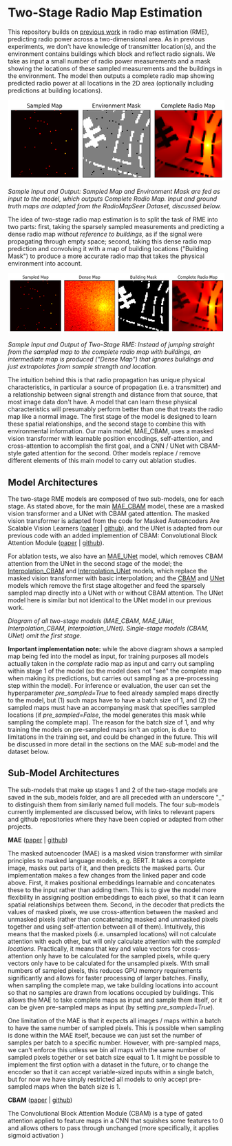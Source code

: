 # Two-Stage Radio Map Estimation

This repository builds on [previous work](https://github.com/GeoAICenter/radio-map-estimation-pimrc2023) in radio map estimation (RME), predicting radio power across a two-dimensional area. As in previous experiments, we don't have knowledge of transmitter location(s), and the environment contains buildings which block and reflect radio signals. We take as input a small number of radio power measurements and a mask showing the locations of these sampled measurements and the buildings in the environment. The model then outputs a complete radio map showing predicted radio power at all locations in the 2D area (optionally including predictions at building locations).

![Image](images/example_input_output.png)

*Sample Input and Output: Sampled Map and Environment Mask are fed as input to the model, which outputs Complete Radio Map. Input and ground truth maps are adapted from the RadioMapSeer Dataset, discussed below.*

The idea of two-stage radio map estimation is to split the task of RME into two parts: first, taking the sparsely sampled measurements and predicting a dense radio map *without reference to buildings*, as if the signal were propagating through empty space; second, taking this dense radio map prediction and convolving it with a map of building locations ("Building Mask") to produce a more accurate radio map that takes the physical environment into account.

![Image](images/example_input_output_2.png)

*Sample Input and Output of Two-Stage RME: Instead of jumping straight from the sampled map to the complete radio map with buildings, an intermediate map is produced ("Dense Map") that ignores buildings and just extrapolates from sample strength and location.*

The intuition behind this is that radio propagation has unique physical characteristics, in particular a source of propagation (i.e. a transmitter) and a relationship between signal strength and distance from that source, that most image data don't have. A model that can learn these physical characteristics will presumably perform better than one that treats the radio map like a normal image. The first stage of the model is designed to learn these spatial relationships, and the second stage to combine this with environmental information. Our main model, MAE_CBAM, uses a masked vision transformer with learnable position encodings, self-attention, and cross-attention to accomplish the first goal, and a CNN / UNet with CBAM-style gated attention for the second. Other models replace / remove different elements of this main model to carry out ablation studies.

## Model Architectures

The two-stage RME models are composed of two sub-models, one for each stage. As stated above, for the main [MAE_CBAM](models/mae_cbam.py) model, these are a masked vision transformer and a UNet with CBAM gated attention. The masked vision transformer is adapted from the code for Masked Autoencoders Are Scalable Vision Learners ([paper](https://arxiv.org/abs/2111.06377) | [github](https://github.com/facebookresearch/mae)), and the UNet is adapted from our previous code with an added implemention of CBAM: Convolutional Block Attention Module ([paper](https://arxiv.org/abs/1807.06521) | [github](https://github.com/xmu-xiaoma666/External-Attention-pytorch/blob/master/README_EN.md#6-cbam-attention-usage)).

For ablation tests, we also have an [MAE_UNet](models/mae_unet.py) model, which removes CBAM attention from the UNet in the second stage of the model; the [Interpolation_CBAM](models/interpolation_cbam.py) and [Interpolation_UNet](models/interpolation_unet.py) models, which replace the masked vision transformer with basic interpolation; and the [CBAM](models/cbam.py) and [UNet](models/unet.py) models which remove the first stage altogether and feed the sparsely sampled map directly into a UNet with or without CBAM attention. The UNet model here is similar but not identical to the UNet model in our previous work.

*Diagram of all two-stage models (MAE_CBAM, MAE_UNet, Interpolation_CBAM, Interpolation_UNet). Single-stage models (CBAM, UNet) omit the first stage.*

**Important implementation note:** while the above diagram shows a sampled map being fed into the model as input, for training purposes all models actually taken in the *complete* radio map as input and carry out sampling within stage 1 of the model (so the model does not "see" the complete map when making its predictions, but carries out sampling as a pre-processing step within the model). For inference or evaluation, the user can set the hyperparameter *pre_sampled=True* to feed already sampled maps directly to the model, but (1) such maps have to have a batch size of 1, and (2) the sampled maps must have an accompanying mask that specifies sampled locations (if *pre_sampled=False*, the model generates this mask while sampling the complete map). The reason for the batch size of 1, and why training the models on pre-sampled maps isn't an option, is due to limitations in the training set, and could be changed in the future. This will be discussed in more detail in the sections on the MAE sub-model and the dataset below.

## Sub-Model Architectures

The sub-models that make up stages 1 and 2 of the two-stage models are saved in the sub_models folder, and are all preceded with an underscore "_" to distinguish them from similarly named full models. The four sub-models currently implemented are discussed below, with links to relevant papers and github repositories where they have been copied or adapted from other projects.

**MAE** ([paper](https://arxiv.org/abs/2111.06377) | [github](https://github.com/facebookresearch/mae))

The masked autoencoder (MAE) is a masked vision transformer with similar principles to masked language models, e.g. BERT. It takes a complete image, masks out parts of it, and then predicts the masked parts. Our implementation makes a few changes from the linked paper and code above. First, it makes positional embeddings learnable and concatenates these to the input rather than adding them. This is to give the model more flexibility in assigning position embeddings to each pixel, so that it can learn spatial relationships between them. Second, in the decoder that predicts the values of masked pixels, we use cross-attention between the masked and unmasked pixels (rather than concatenating masked and unmasked pixels together and using self-attention between all of them). Intuitively, this means that the masked pixels (i.e. unsampled locations) will not calculate attention with each other, but will only calculate attention with the *sampled locations*. Practically, it means that key and value vectors for cross-attention only have to be calculated for the sampled pixels, while query vectors only have to be calculated for the unsampled pixels. With small numbers of sampled pixels, this reduces GPU memory requirements significantly and allows for faster processing of larger batches. Finally, when sampling the complete map, we take building locations into account so that no samples are drawn from locations occupied by buildings. This allows the MAE to take complete maps as input and sample them itself, or it can be given pre-sampled maps as input (by setting *pre_sampled=True*).

One limitation of the MAE is that it expects all images / maps within a batch to have the same number of sampled pixels. This is possible when sampling is done within the MAE itself, because we can just set the number of samples per batch to a specific number. However, with pre-sampled maps, we can't enforce this unless we bin all maps with the same number of sampled pixels together or set batch size equal to 1. It might be possible to implement the first option with a dataset in the future, or to change the encoder so that it can accept variable-sized inputs within a single batch, but for now we have simply restricted all models to only accept pre-sampled maps when the batch size is 1.

**CBAM** ([paper](https://arxiv.org/abs/1807.06521) | [github](https://github.com/xmu-xiaoma666/External-Attention-pytorch/blob/master/README_EN.md#6-cbam-attention-usage))

The Convolutional Block Attention Module (CBAM) is a type of gated attention applied to feature maps in a CNN that squishes some features to 0 and allows others to pass through unchanged (more specifically, it applies sigmoid activation )